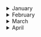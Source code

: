 
<details><summary>January</summary>

##### 7-01-2022
* [How Disgust Explains Everything](https://www.nytimes.com/2021/12/27/magazine/disgust-science.html) #science #psychology #insight

##### 14-01-2022
* [Economists Pin More Blame on Tech for Rising Inequality](https://www.nytimes.com/2022/01/11/technology/income-inequality-technology.html) #economics #tech #insight
  
##### 22-01-2022
* [Beauty filters are changing the way young girls see themselves](https://www.technologyreview.com/2021/04/02/1021635/beauty-filters-young-girls-augmented-reality-social-media/) #ai #tech #insight #psychology #culture
  
</p>
</details>
<details><summary>February</summary>

##### 2-02-2022
* [What Makes Group Decisions Go Wrong. And Right](https://nautil.us/what-makes-group-decisions-go-wrong-and-right-13408/) #society #insight #paradox
  
##### 5-02-2022
* [The World Needs More Scientist-Surfers](https://www.outsideonline.com/outdoor-adventure/environment/the-world-needs-more-scientist-surfers/) #science #insight #nature #mindset

##### 9-02-2022
* [The Calculated Madness of Marc-André Leclerc](https://www.climbing.com/people/profile-of-alpinist-marc-andre-leclerc/) #climber #cerro #torre #nature #mindset

##### 12-02-2022
* [Decoding Dickens’s Secret Notes to Himself, One Symbol at a Time](https://www.nytimes.com/2022/02/08/books/charles-dickens-secret-notes.html) #science #insight #literature #AI

##### 17-02-2022
* [How China captured Hollywood](https://www.theatlantic.com/international/archive/2022/02/china-captured-hollywood/621618/) #china #cinema #insight #business #paradox

##### 26-02-2022
* [Jack London’s Candid 1903 Advice to Writers Trying to Get Into Print](https://slate.com/human-interest/2015/07/jack-london-the-author-s-writing-advice.html) #advice #literature #insight
  
#### 27-02-2022
* [You Can Learn to Love Being Alone](https://www.nytimes.com/2022/02/24/well/live/solitude-benefit-mental-health-advice.html) #insight #nytimes
</p>
</details>
<details><summary>March</summary>

##### 4-01-2022
* [What Was the TED Talk?](https://www.thedriftmag.com/what-was-the-ted-talk/) #insight #ideas #thedriftmag
  
#### 7-03-22
* [Apple may have finally gotten too big for its unusual corporate structure](https://www.vox.com/new-money/2016/11/27/13706776/apple-functional-divisional) #insight #paradox #corporate #economy

#### 10-03-22
 * [How Air Pollution Across America Reflects Racist Policy From the 1930s](https://www.nytimes.com/2022/03/09/climate/redlining-racism-air-pollution.html) #insight #racism #pollution #social #science

#### 13-03-22
 * [How a Mystery Illness Cost One Writer a Decade of Health](https://www.nytimes.com/2022/03/01/books/review/invisible-kingdom-chronic-illness-meghan-orourke.html?action=click&algo=bandit-all-surfaces-shadow-lda-unique&alpha=0.05&block=editors_picks_recirc&fellback=false&imp_id=419340371&impression_id=3f75b568-9ff7-11ec-a483-9b38460ea997&index=2&pgtype=Article&pool=pool%2Fe76d7165-92f7-4bd2-bc6e-298322d3680a&region=footer&req_id=792060054&shadow_vec_sim=0&surface=eos-home-featured&variant=1_bandit-shadow-lda-unique-alpha-0.05) #insight #racism #disease #health #science
  
#### 18-03-2022
  * [Inside Big Tech’s Race to Patent Everything](https://www.wired.com/story/big-tech-patent-intellectual-property/) #technology #it #patents

#### 23-03-2022
  * [The story of Playdate](https://panic.com/blog/the-story-of-playdate/) #idea #development #product #gestalt #design #ethos
  
#### 24-03-2022
  * [Russia has already lost](https://www.thedrive.com/the-war-zone/44592/russia-has-already-lost) #insight #strategy #war #logistics #ethos
  
#### 29-03-2022
  * [How we make sense of Time](https://www.nytimes.com/2021/12/31/us/new-years-time-sense.html) #insight #time #music
</p>
</details>
<details><summary>April</summary>

##### 9-04-2022
* [Germany Reckons With Wagner: Cultural Jewel, or National Shame?](https://www.nytimes.com/2022/04/08/arts/music/wagner-exhibition-deutsches-historisches-museum.html) #music #legacy #insight #wagner
  
#### 17-04-2022
* [How Nadia Boulanger Raised a Generation of Composers](https://www.youtube.com/watch?v=dCGLeOMYcQM) #music #insight #theory #ideas
  
#### 23-04-2022
* [What Regret Tells Us](https://nautil.us/what-regret-tells-us-16264/) #science #neurosciences #insight #behaviour #social

#### 26-04-2022
* [An ocean of noise: how sonic pollution is hurting marine life](https://www.theguardian.com/environment/2022/apr/12/ocean-of-noise-sonic-pollution-hurting-marine-life) #insight #environment #the_guardian #ocean #sonic #pollution
  
#### 27-04-2022
* [Robots Show Us Who We Are](https://nautil.us/robots-show-us-who-we-are-15761/) #insight #ideas #ai

#### 30-04-2022
* [Russia Is Being Hacked at an Unprecedented Scale](https://www.wired.co.uk/article/russia-hacked-attacks) #DDoS #Russia #cyberwar #security
</p>
</details>

